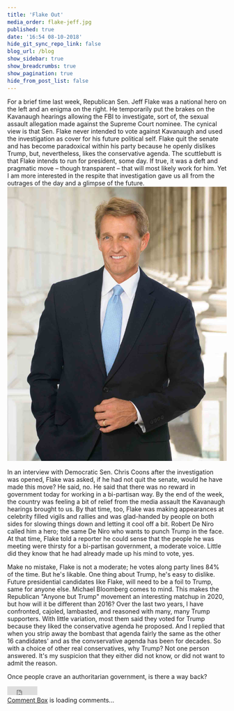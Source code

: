 ```yaml
---
title: 'Flake Out'
media_order: flake-jeff.jpg
published: true
date: '16:54 08-10-2018'
hide_git_sync_repo_link: false
blog_url: /blog
show_sidebar: true
show_breadcrumbs: true
show_pagination: true
hide_from_post_list: false
---
```


For a brief time last week, Republican Sen. Jeff Flake was a national hero on the left and an enigma on the right. He temporarily put the brakes on the Kavanaugh hearings allowing the FBI to investigate, sort of, the sexual assault allegation made against the Supreme Court nominee. The cynical view is that Sen. Flake never intended to vote against Kavanaugh and used the investigation as cover for his future political self. Flake quit the senate and has become paradoxical within his party because he openly dislikes Trump, but, nevertheless, likes the conservative agenda. The scuttlebutt is that Flake intends to run for president, some day. If true, it was a deft and pragmatic move – though transparent – that will most likely work for him. Yet I am more interested in the respite that investigation gave us all from the outrages of the day and a glimpse of the future.
![Flake Out](flake-jeff.jpg?resize=450,325&classes=right)

In an interview with Democratic Sen. Chris Coons after the investigation was opened, Flake was asked, if he had not quit the senate, would he have made this move? He said, no. He said that there was no reward in government today for working in a bi-partisan way. By the end of the week, the country was feeling a bit of relief from the media assault the Kavanaugh hearings brought to us. By that time, too, Flake was making appearances at celebrity filled vigils and rallies and was glad-handed by people on both sides for slowing things down and letting it cool off a bit. Robert De Niro called him a hero; the same De Niro who wants to punch Trump in the face. At that time, Flake told a reporter he could sense that the people he was meeting were thirsty for a bi-partisan government, a moderate voice. Little did they know that he had already made up his mind to vote, yes. 

Make no mistake, Flake is not a moderate; he votes along party lines 84% of the time. But he's likable. One thing about Trump, he's easy to dislike. Future presidential candidates like Flake, will need to be a foil to Trump, same for anyone else. Michael Bloomberg comes to mind. This makes the Republican "Anyone but Trump" movement an interesting matchup in 2020, but how will it be different than 2016? Over the last two years, I have confronted, cajoled, lambasted, and reasoned with many, many Trump supporters. With little variation, most them said they voted for Trump because they liked the conservative agenda he proposed. And I replied that when you strip away the bombast that agenda fairly the same as the other 16 candidates' and as the convservative agenda has been for decades. So with a choice of other real conservatives, why Trump? Not one person answered. It's my suspicion that they either did not know, or did not want to admit the reason. 

Once people crave an authoritarian government, is there a way back?
 
<!-- begin FB Share -->
<iframe src="https://www.facebook.com/plugins/share_button.php?href=http%3A%2F%2Foutragefatigue.blog%2Fblog%2Fflake-out&layout=button_count&size=small&mobile_iframe=true&appId=437950656695336&width=69&height=20" width="69" height="20" style="border:none;overflow:hidden" scrolling="no" frameborder="0" allowTransparency="true" allow="encrypted-media"></iframe>

<!-- begin wwww.htmlcommentbox.com -->
 <div id="HCB_comment_box"><a href="http://www.htmlcommentbox.com">Comment Box</a> is loading comments...</div>
 <link rel="stylesheet" type="text/css" href="//www.htmlcommentbox.com/static/skins/bootstrap/twitter-bootstrap.css?v=0" />
 <script type="text/javascript" id="hcb"> /*<!--*/ if(!window.hcb_user){hcb_user={};} (function(){var s=document.createElement("script"), l=hcb_user.PAGE || (""+window.location).replace(/'/g,"%27"), h="//www.htmlcommentbox.com";s.setAttribute("type","text/javascript");s.setAttribute("src", h+"/jread?page="+encodeURIComponent(l).replace("+","%2B")+"&mod=%241%24wq1rdBcg%24O0wyvDnwphHnKqFuy4I3Z%2F"+"&opts=16862&num=10&ts=1538950620135");if (typeof s!="undefined") document.getElementsByTagName("head")[0].appendChild(s);})(); /*-->*/ </script>
<!-- end www.htmlcommentbox.com -->